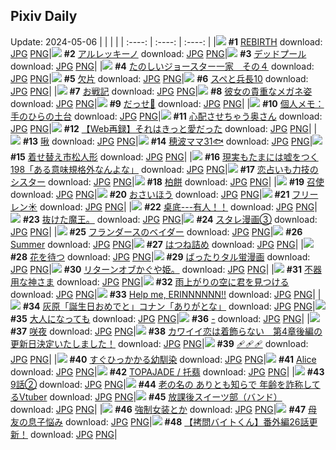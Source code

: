 ## Pixiv Daily
Update: 2024-05-06
|      |      |      |
| :----: | :----: | :----: |
|![](https://pixiv.microyu.workers.dev/c/240x480/img-master/img/2024/05/04/00/00/22/118402256_p0_master1200.jpg) **#1** [REBIRTH](https://www.pixiv.net/artworks/118402256) download: [JPG](https://pixiv.microyu.workers.dev/img-original/img/2024/05/04/00/00/22/118402256_p0.jpg) [PNG](https://pixiv.microyu.workers.dev/img-original/img/2024/05/04/00/00/22/118402256_p0.png)|![](https://pixiv.microyu.workers.dev/c/240x480/img-master/img/2024/05/04/00/00/28/118402302_p0_master1200.jpg) **#2** [アルレッキーノ](https://www.pixiv.net/artworks/118402302) download: [JPG](https://pixiv.microyu.workers.dev/img-original/img/2024/05/04/00/00/28/118402302_p0.jpg) [PNG](https://pixiv.microyu.workers.dev/img-original/img/2024/05/04/00/00/28/118402302_p0.png)|![](https://pixiv.microyu.workers.dev/c/240x480/img-master/img/2024/05/04/00/21/09/118403407_p0_master1200.jpg) **#3** [デッドプール](https://www.pixiv.net/artworks/118403407) download: [JPG](https://pixiv.microyu.workers.dev/img-original/img/2024/05/04/00/21/09/118403407_p0.jpg) [PNG](https://pixiv.microyu.workers.dev/img-original/img/2024/05/04/00/21/09/118403407_p0.png)|
|![](https://pixiv.microyu.workers.dev/c/240x480/img-master/img/2024/05/04/16/54/05/118421421_p0_master1200.jpg) **#4** [たのしいジョースター一家　その４](https://www.pixiv.net/artworks/118421421) download: [JPG](https://pixiv.microyu.workers.dev/img-original/img/2024/05/04/16/54/05/118421421_p0.jpg) [PNG](https://pixiv.microyu.workers.dev/img-original/img/2024/05/04/16/54/05/118421421_p0.png)|![](https://pixiv.microyu.workers.dev/c/240x480/img-master/img/2024/05/05/00/00/31/118435175_p0_master1200.jpg) **#5** [欠片](https://www.pixiv.net/artworks/118435175) download: [JPG](https://pixiv.microyu.workers.dev/img-original/img/2024/05/05/00/00/31/118435175_p0.jpg) [PNG](https://pixiv.microyu.workers.dev/img-original/img/2024/05/05/00/00/31/118435175_p0.png)|![](https://pixiv.microyu.workers.dev/c/240x480/img-master/img/2024/05/04/00/04/02/118402698_p0_master1200.jpg) **#6** [スペと兵長10](https://www.pixiv.net/artworks/118402698) download: [JPG](https://pixiv.microyu.workers.dev/img-original/img/2024/05/04/00/04/02/118402698_p0.jpg) [PNG](https://pixiv.microyu.workers.dev/img-original/img/2024/05/04/00/04/02/118402698_p0.png)|
|![](https://pixiv.microyu.workers.dev/c/240x480/img-master/img/2024/05/05/00/15/28/118436068_p0_master1200.jpg) **#7** [お戦記](https://www.pixiv.net/artworks/118436068) download: [JPG](https://pixiv.microyu.workers.dev/img-original/img/2024/05/05/00/15/28/118436068_p0.jpg) [PNG](https://pixiv.microyu.workers.dev/img-original/img/2024/05/05/00/15/28/118436068_p0.png)|![](https://pixiv.microyu.workers.dev/c/240x480/img-master/img/2024/05/04/21/30/18/118429557_p0_master1200.jpg) **#8** [彼女の貴重なメガネ姿](https://www.pixiv.net/artworks/118429557) download: [JPG](https://pixiv.microyu.workers.dev/img-original/img/2024/05/04/21/30/18/118429557_p0.jpg) [PNG](https://pixiv.microyu.workers.dev/img-original/img/2024/05/04/21/30/18/118429557_p0.png)|![](https://pixiv.microyu.workers.dev/c/240x480/img-master/img/2024/05/04/18/25/26/118423802_p0_master1200.jpg) **#9** [だっせ💖](https://www.pixiv.net/artworks/118423802) download: [JPG](https://pixiv.microyu.workers.dev/img-original/img/2024/05/04/18/25/26/118423802_p0.jpg) [PNG](https://pixiv.microyu.workers.dev/img-original/img/2024/05/04/18/25/26/118423802_p0.png)|
|![](https://pixiv.microyu.workers.dev/c/240x480/img-master/img/2024/05/04/06/00/12/118409364_p0_master1200.jpg) **#10** [個人メモ：手のひらの土台](https://www.pixiv.net/artworks/118409364) download: [JPG](https://pixiv.microyu.workers.dev/img-original/img/2024/05/04/06/00/12/118409364_p0.jpg) [PNG](https://pixiv.microyu.workers.dev/img-original/img/2024/05/04/06/00/12/118409364_p0.png)|![](https://pixiv.microyu.workers.dev/c/240x480/img-master/img/2024/05/04/00/04/07/118402707_p0_master1200.jpg) **#11** [心配させちゃう奥さん](https://www.pixiv.net/artworks/118402707) download: [JPG](https://pixiv.microyu.workers.dev/img-original/img/2024/05/04/00/04/07/118402707_p0.jpg) [PNG](https://pixiv.microyu.workers.dev/img-original/img/2024/05/04/00/04/07/118402707_p0.png)|![](https://pixiv.microyu.workers.dev/c/240x480/img-master/img/2024/05/04/21/43/49/118430015_p0_master1200.jpg) **#12** [【Web再録】それはきっと愛だった](https://www.pixiv.net/artworks/118430015) download: [JPG](https://pixiv.microyu.workers.dev/img-original/img/2024/05/04/21/43/49/118430015_p0.jpg) [PNG](https://pixiv.microyu.workers.dev/img-original/img/2024/05/04/21/43/49/118430015_p0.png)|
|![](https://pixiv.microyu.workers.dev/c/240x480/img-master/img/2024/05/04/02/39/08/118406810_p0_master1200.jpg) **#13** [啾](https://www.pixiv.net/artworks/118406810) download: [JPG](https://pixiv.microyu.workers.dev/img-original/img/2024/05/04/02/39/08/118406810_p0.jpg) [PNG](https://pixiv.microyu.workers.dev/img-original/img/2024/05/04/02/39/08/118406810_p0.png)|![](https://pixiv.microyu.workers.dev/c/240x480/img-master/img/2024/05/05/21/50/08/118464663_p0_master1200.jpg) **#14** [穂波ママ31🐟](https://www.pixiv.net/artworks/118464663) download: [JPG](https://pixiv.microyu.workers.dev/img-original/img/2024/05/05/21/50/08/118464663_p0.jpg) [PNG](https://pixiv.microyu.workers.dev/img-original/img/2024/05/05/21/50/08/118464663_p0.png)|![](https://pixiv.microyu.workers.dev/c/240x480/img-master/img/2024/05/05/14/53/48/118452120_p0_master1200.jpg) **#15** [着せ替え市松人形](https://www.pixiv.net/artworks/118452120) download: [JPG](https://pixiv.microyu.workers.dev/img-original/img/2024/05/05/14/53/48/118452120_p0.jpg) [PNG](https://pixiv.microyu.workers.dev/img-original/img/2024/05/05/14/53/48/118452120_p0.png)|
|![](https://pixiv.microyu.workers.dev/c/240x480/img-master/img/2024/05/05/18/00/30/118456966_p0_master1200.jpg) **#16** [現実もたまには嘘をつく198「ある意味規格外なんよな」](https://www.pixiv.net/artworks/118456966) download: [JPG](https://pixiv.microyu.workers.dev/img-original/img/2024/05/05/18/00/30/118456966_p0.jpg) [PNG](https://pixiv.microyu.workers.dev/img-original/img/2024/05/05/18/00/30/118456966_p0.png)|![](https://pixiv.microyu.workers.dev/c/240x480/img-master/img/2024/05/05/21/32/01/118464021_p0_master1200.jpg) **#17** [恋占いも力技のシスター](https://www.pixiv.net/artworks/118464021) download: [JPG](https://pixiv.microyu.workers.dev/img-original/img/2024/05/05/21/32/01/118464021_p0.jpg) [PNG](https://pixiv.microyu.workers.dev/img-original/img/2024/05/05/21/32/01/118464021_p0.png)|![](https://pixiv.microyu.workers.dev/c/240x480/img-master/img/2024/05/05/21/11/12/118463246_p0_master1200.jpg) **#18** [柏餅](https://www.pixiv.net/artworks/118463246) download: [JPG](https://pixiv.microyu.workers.dev/img-original/img/2024/05/05/21/11/12/118463246_p0.jpg) [PNG](https://pixiv.microyu.workers.dev/img-original/img/2024/05/05/21/11/12/118463246_p0.png)|
|![](https://pixiv.microyu.workers.dev/c/240x480/img-master/img/2024/05/05/00/00/22/118435121_p0_master1200.jpg) **#19** [召使](https://www.pixiv.net/artworks/118435121) download: [JPG](https://pixiv.microyu.workers.dev/img-original/img/2024/05/05/00/00/22/118435121_p0.jpg) [PNG](https://pixiv.microyu.workers.dev/img-original/img/2024/05/05/00/00/22/118435121_p0.png)|![](https://pixiv.microyu.workers.dev/c/240x480/img-master/img/2024/05/04/21/47/12/118430136_p0_master1200.jpg) **#20** [おさいほう](https://www.pixiv.net/artworks/118430136) download: [JPG](https://pixiv.microyu.workers.dev/img-original/img/2024/05/04/21/47/12/118430136_p0.jpg) [PNG](https://pixiv.microyu.workers.dev/img-original/img/2024/05/04/21/47/12/118430136_p0.png)|![](https://pixiv.microyu.workers.dev/c/240x480/img-master/img/2024/05/04/00/00/42/118402371_p0_master1200.jpg) **#21** [フリーレン☀️](https://www.pixiv.net/artworks/118402371) download: [JPG](https://pixiv.microyu.workers.dev/img-original/img/2024/05/04/00/00/42/118402371_p0.jpg) [PNG](https://pixiv.microyu.workers.dev/img-original/img/2024/05/04/00/00/42/118402371_p0.png)|
|![](https://pixiv.microyu.workers.dev/c/240x480/img-master/img/2024/05/05/12/10/51/118448666_p0_master1200.jpg) **#22** [桌底---有人！！](https://www.pixiv.net/artworks/118448666) download: [JPG](https://pixiv.microyu.workers.dev/img-original/img/2024/05/05/12/10/51/118448666_p0.jpg) [PNG](https://pixiv.microyu.workers.dev/img-original/img/2024/05/05/12/10/51/118448666_p0.png)|![](https://pixiv.microyu.workers.dev/c/240x480/img-master/img/2024/05/04/16/38/28/118408068_p0_master1200.jpg) **#23** [抜けた魔王。](https://www.pixiv.net/artworks/118408068) download: [JPG](https://pixiv.microyu.workers.dev/img-original/img/2024/05/04/16/38/28/118408068_p0.jpg) [PNG](https://pixiv.microyu.workers.dev/img-original/img/2024/05/04/16/38/28/118408068_p0.png)|![](https://pixiv.microyu.workers.dev/c/240x480/img-master/img/2024/05/04/10/00/26/118412915_p0_master1200.jpg) **#24** [スタレ漫画③](https://www.pixiv.net/artworks/118412915) download: [JPG](https://pixiv.microyu.workers.dev/img-original/img/2024/05/04/10/00/26/118412915_p0.jpg) [PNG](https://pixiv.microyu.workers.dev/img-original/img/2024/05/04/10/00/26/118412915_p0.png)|
|![](https://pixiv.microyu.workers.dev/c/240x480/img-master/img/2024/05/04/01/31/25/118405455_p0_master1200.jpg) **#25** [フランダースのベイダー](https://www.pixiv.net/artworks/118405455) download: [JPG](https://pixiv.microyu.workers.dev/img-original/img/2024/05/04/01/31/25/118405455_p0.jpg) [PNG](https://pixiv.microyu.workers.dev/img-original/img/2024/05/04/01/31/25/118405455_p0.png)|![](https://pixiv.microyu.workers.dev/c/240x480/img-master/img/2024/05/05/03/47/15/118438434_p0_master1200.jpg) **#26** [Summer](https://www.pixiv.net/artworks/118438434) download: [JPG](https://pixiv.microyu.workers.dev/img-original/img/2024/05/05/03/47/15/118438434_p0.jpg) [PNG](https://pixiv.microyu.workers.dev/img-original/img/2024/05/05/03/47/15/118438434_p0.png)|![](https://pixiv.microyu.workers.dev/c/240x480/img-master/img/2024/05/04/00/02/32/118402607_p0_master1200.jpg) **#27** [はつね詰め](https://www.pixiv.net/artworks/118402607) download: [JPG](https://pixiv.microyu.workers.dev/img-original/img/2024/05/04/00/02/32/118402607_p0.jpg) [PNG](https://pixiv.microyu.workers.dev/img-original/img/2024/05/04/00/02/32/118402607_p0.png)|
|![](https://pixiv.microyu.workers.dev/c/240x480/img-master/img/2024/05/04/21/40/05/118429901_p0_master1200.jpg) **#28** [花を待つ](https://www.pixiv.net/artworks/118429901) download: [JPG](https://pixiv.microyu.workers.dev/img-original/img/2024/05/04/21/40/05/118429901_p0.jpg) [PNG](https://pixiv.microyu.workers.dev/img-original/img/2024/05/04/21/40/05/118429901_p0.png)|![](https://pixiv.microyu.workers.dev/c/240x480/img-master/img/2024/05/04/20/17/27/118427081_p0_master1200.jpg) **#29** [ばったりタル蛍漫画](https://www.pixiv.net/artworks/118427081) download: [JPG](https://pixiv.microyu.workers.dev/img-original/img/2024/05/04/20/17/27/118427081_p0.jpg) [PNG](https://pixiv.microyu.workers.dev/img-original/img/2024/05/04/20/17/27/118427081_p0.png)|![](https://pixiv.microyu.workers.dev/c/240x480/img-master/img/2024/05/04/15/54/08/118419548_p0_master1200.jpg) **#30** [リターンオブかぐや姫。](https://www.pixiv.net/artworks/118419548) download: [JPG](https://pixiv.microyu.workers.dev/img-original/img/2024/05/04/15/54/08/118419548_p0.jpg) [PNG](https://pixiv.microyu.workers.dev/img-original/img/2024/05/04/15/54/08/118419548_p0.png)|
|![](https://pixiv.microyu.workers.dev/c/240x480/img-master/img/2024/05/04/16/35/10/118421036_p0_master1200.jpg) **#31** [不器用な神さま](https://www.pixiv.net/artworks/118421036) download: [JPG](https://pixiv.microyu.workers.dev/img-original/img/2024/05/04/16/35/10/118421036_p0.jpg) [PNG](https://pixiv.microyu.workers.dev/img-original/img/2024/05/04/16/35/10/118421036_p0.png)|![](https://pixiv.microyu.workers.dev/c/240x480/img-master/img/2024/05/04/22/32/27/118431843_p0_master1200.jpg) **#32** [雨上がりの空に君を見つける](https://www.pixiv.net/artworks/118431843) download: [JPG](https://pixiv.microyu.workers.dev/img-original/img/2024/05/04/22/32/27/118431843_p0.jpg) [PNG](https://pixiv.microyu.workers.dev/img-original/img/2024/05/04/22/32/27/118431843_p0.png)|![](https://pixiv.microyu.workers.dev/c/240x480/img-master/img/2024/05/05/18/27/12/118457726_p0_master1200.jpg) **#33** [Help me, ERINNNNNN!!](https://www.pixiv.net/artworks/118457726) download: [JPG](https://pixiv.microyu.workers.dev/img-original/img/2024/05/05/18/27/12/118457726_p0.jpg) [PNG](https://pixiv.microyu.workers.dev/img-original/img/2024/05/05/18/27/12/118457726_p0.png)|
|![](https://pixiv.microyu.workers.dev/c/240x480/img-master/img/2024/05/04/12/00/26/118415301_p0_master1200.jpg) **#34** [灰原「誕生日おめでと」コナン「ありがとな」](https://www.pixiv.net/artworks/118415301) download: [JPG](https://pixiv.microyu.workers.dev/img-original/img/2024/05/04/12/00/26/118415301_p0.jpg) [PNG](https://pixiv.microyu.workers.dev/img-original/img/2024/05/04/12/00/26/118415301_p0.png)|![](https://pixiv.microyu.workers.dev/c/240x480/img-master/img/2024/05/05/00/00/07/118435020_p0_master1200.jpg) **#35** [大人になっても](https://www.pixiv.net/artworks/118435020) download: [JPG](https://pixiv.microyu.workers.dev/img-original/img/2024/05/05/00/00/07/118435020_p0.jpg) [PNG](https://pixiv.microyu.workers.dev/img-original/img/2024/05/05/00/00/07/118435020_p0.png)|![](https://pixiv.microyu.workers.dev/c/240x480/img-master/img/2024/05/05/00/00/20/118435106_p0_master1200.jpg) **#36** [-](https://www.pixiv.net/artworks/118435106) download: [JPG](https://pixiv.microyu.workers.dev/img-original/img/2024/05/05/00/00/20/118435106_p0.jpg) [PNG](https://pixiv.microyu.workers.dev/img-original/img/2024/05/05/00/00/20/118435106_p0.png)|
|![](https://pixiv.microyu.workers.dev/c/240x480/img-master/img/2024/05/04/00/00/27/118402286_p0_master1200.jpg) **#37** [咲夜](https://www.pixiv.net/artworks/118402286) download: [JPG](https://pixiv.microyu.workers.dev/img-original/img/2024/05/04/00/00/27/118402286_p0.jpg) [PNG](https://pixiv.microyu.workers.dev/img-original/img/2024/05/04/00/00/27/118402286_p0.png)|![](https://pixiv.microyu.workers.dev/c/240x480/img-master/img/2024/05/04/12/25/58/118415888_p0_master1200.jpg) **#38** [カワイイ恋は着飾らない　第4章後編の更新日決定いたしました！](https://www.pixiv.net/artworks/118415888) download: [JPG](https://pixiv.microyu.workers.dev/img-original/img/2024/05/04/12/25/58/118415888_p0.jpg) [PNG](https://pixiv.microyu.workers.dev/img-original/img/2024/05/04/12/25/58/118415888_p0.png)|![](https://pixiv.microyu.workers.dev/c/240x480/img-master/img/2024/05/05/00/00/32/118435178_p0_master1200.jpg) **#39** [🩹🩹🩹](https://www.pixiv.net/artworks/118435178) download: [JPG](https://pixiv.microyu.workers.dev/img-original/img/2024/05/05/00/00/32/118435178_p0.jpg) [PNG](https://pixiv.microyu.workers.dev/img-original/img/2024/05/05/00/00/32/118435178_p0.png)|
|![](https://pixiv.microyu.workers.dev/c/240x480/img-master/img/2024/05/04/00/09/43/118402984_p0_master1200.jpg) **#40** [すぐひっかかる幼馴染](https://www.pixiv.net/artworks/118402984) download: [JPG](https://pixiv.microyu.workers.dev/img-original/img/2024/05/04/00/09/43/118402984_p0.jpg) [PNG](https://pixiv.microyu.workers.dev/img-original/img/2024/05/04/00/09/43/118402984_p0.png)|![](https://pixiv.microyu.workers.dev/c/240x480/img-master/img/2024/05/04/20/03/02/118426666_p0_master1200.jpg) **#41** [Alice](https://www.pixiv.net/artworks/118426666) download: [JPG](https://pixiv.microyu.workers.dev/img-original/img/2024/05/04/20/03/02/118426666_p0.jpg) [PNG](https://pixiv.microyu.workers.dev/img-original/img/2024/05/04/20/03/02/118426666_p0.png)|![](https://pixiv.microyu.workers.dev/c/240x480/img-master/img/2024/05/05/00/22/48/118436335_p0_master1200.jpg) **#42** [TOPAJADE / 托翡](https://www.pixiv.net/artworks/118436335) download: [JPG](https://pixiv.microyu.workers.dev/img-original/img/2024/05/05/00/22/48/118436335_p0.jpg) [PNG](https://pixiv.microyu.workers.dev/img-original/img/2024/05/05/00/22/48/118436335_p0.png)|
|![](https://pixiv.microyu.workers.dev/c/240x480/img-master/img/2024/05/04/20/00/22/118426555_p0_master1200.jpg) **#43** [9話②](https://www.pixiv.net/artworks/118426555) download: [JPG](https://pixiv.microyu.workers.dev/img-original/img/2024/05/04/20/00/22/118426555_p0.jpg) [PNG](https://pixiv.microyu.workers.dev/img-original/img/2024/05/04/20/00/22/118426555_p0.png)|![](https://pixiv.microyu.workers.dev/c/240x480/img-master/img/2024/05/04/21/06/36/118428785_p0_master1200.jpg) **#44** [老の名の ありとも知らで 年齢を詐称してるVtuber](https://www.pixiv.net/artworks/118428785) download: [JPG](https://pixiv.microyu.workers.dev/img-original/img/2024/05/04/21/06/36/118428785_p0.jpg) [PNG](https://pixiv.microyu.workers.dev/img-original/img/2024/05/04/21/06/36/118428785_p0.png)|![](https://pixiv.microyu.workers.dev/c/240x480/img-master/img/2024/05/04/11/55/45/118415123_p0_master1200.jpg) **#45** [放課後スイーツ部（バンド）](https://www.pixiv.net/artworks/118415123) download: [JPG](https://pixiv.microyu.workers.dev/img-original/img/2024/05/04/11/55/45/118415123_p0.jpg) [PNG](https://pixiv.microyu.workers.dev/img-original/img/2024/05/04/11/55/45/118415123_p0.png)|
|![](https://pixiv.microyu.workers.dev/c/240x480/img-master/img/2024/05/04/09/05/08/118403170_p0_master1200.jpg) **#46** [強制女装とか](https://www.pixiv.net/artworks/118403170) download: [JPG](https://pixiv.microyu.workers.dev/img-original/img/2024/05/04/09/05/08/118403170_p0.jpg) [PNG](https://pixiv.microyu.workers.dev/img-original/img/2024/05/04/09/05/08/118403170_p0.png)|![](https://pixiv.microyu.workers.dev/c/240x480/img-master/img/2024/05/05/00/08/43/118435795_p0_master1200.jpg) **#47** [母友の息子悩み](https://www.pixiv.net/artworks/118435795) download: [JPG](https://pixiv.microyu.workers.dev/img-original/img/2024/05/05/00/08/43/118435795_p0.jpg) [PNG](https://pixiv.microyu.workers.dev/img-original/img/2024/05/05/00/08/43/118435795_p0.png)|![](https://pixiv.microyu.workers.dev/c/240x480/img-master/img/2024/05/05/12/00/14/118448347_p0_master1200.jpg) **#48** [【拷問バイトくん】番外編26話更新！](https://www.pixiv.net/artworks/118448347) download: [JPG](https://pixiv.microyu.workers.dev/img-original/img/2024/05/05/12/00/14/118448347_p0.jpg) [PNG](https://pixiv.microyu.workers.dev/img-original/img/2024/05/05/12/00/14/118448347_p0.png)|

